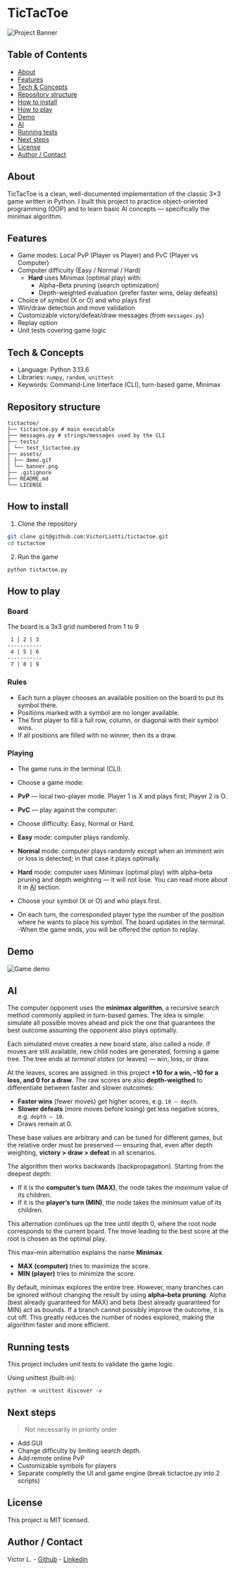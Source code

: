 # TicTacToe

![Project Banner](./assets/banner.png)


## Table of Contents

- [About](#about)
- [Features](#features)
- [Tech & Concepts](#tech--concepts)
- [Repository structure](#repository-structure)
- [How to install](#how-to-install)
- [How to play](#how-to-play)
- [Demo](#demo)
- [AI](#ai)
- [Running tests](#running-tests)
- [Next steps](#next-steps)
- [License](#license)
- [Author / Contact](#author--contact)


## About

TicTacToe is a clean, well-documented implementation of the classic 3×3 game written in Python.
I built this project to practice object-oriented programming (OOP) and to learn basic AI concepts — specifically the minimax algorithm.


## Features

- Game modes: Local PvP (Player vs Player) and PvC (Player vs Computer)
- Computer difficulty (Easy / Normal / Hard)
  - **Hard** uses Minimax (optimal play) with:
    - Alpha–Beta pruning (search optimization)
    - Depth-weighted evaluation (prefer faster wins, delay defeats)
- Choice of symbol (X or O) and who plays first
- Win/draw detection and move validation
- Customizable victory/defeat/draw messages (from `messages.py`)
- Replay option
- Unit tests covering game logic


## Tech & Concepts

- Language: Python 3.13.6
- Libraries: `numpy`, `random`, `unittest`
- Keywords: Command-Line Interface (CLI), turn-based game, Minimax


## Repository structure
```
tictactoe/
├── tictactoe.py # main executable
├── messages.py # strings/messages used by the CLI
├── tests/
│ └── test_tictactoe.py
├── assets/
│ ├── demo.gif
│ └── banner.png
├── .gitignore
├── README.md
└── LICENSE
```


## How to install

1. Clone the repository
```bash
git clone git@github.com:VictorLiotti/tictactoe.git
cd tictactoe
```

2. Run the game
```
python tictactoe.py
```


## How to play

### Board

The board is a 3x3 grid numbered from 1 to 9

```
 1 | 2 | 3
-----------
 4 | 5 | 6
-----------
 7 | 8 | 9
```


### Rules

- Each turn a player chooses an available position on the board to put its symbol there.
- Positions marked with a symbol are no longer available.
- The first player to fill a full row, column, or diagonal with their symbol wins.
- If all positions are filled with no winner, then its a draw.


### Playing

- The game runs in the terminal (CLI).
- Choose a game mode:
 - **PvP** — local two-player mode. Player 1 is X and plays first; Player 2 is O.
 - **PvC** — play against the computer:
  - Choose difficulty: Easy, Normal or Hard.
   - **Easy** mode: computer plays randomly.
   - **Normal** mode: computer plays randomly except when an imminent win or loss is detected; in that case it plays optimally.
   - **Hard** mode: computer uses Minimax (optimal play) with alpha–beta pruning and depth weighting — it will not lose. You can read more about it in [AI](#ai) section.
  - Choose your symbol (X or O) and who plays first.

- On each turn, the corresponded player type the number of the position where he wants to place his symbol. The board updates in the terminal.
-When the game ends, you will be offered the option to replay.


## Demo
![Game demo](./assets/demo.gif)


## AI

The computer opponent uses the **minimax algorithm**, a recursive search method commonly applied in turn-based games. The idea is simple: simulate all possible moves ahead and pick the one that guarantees the best outcome assuming the opponent also plays optimally.

Each simulated move creates a new board state, also called a *node*. If moves are still available, new child nodes are generated, forming a game tree. The tree ends at *terminal states* (or leaves) — win, loss, or draw.

At the leaves, scores are assigned: in this project **+10 for a win, –10 for a loss, and 0 for a draw**. The raw scores are also **depth-weigthed** to differentiate between faster and slower outcomes:
- **Faster wins** (fewer moves) get higher scores, e.g. `10 – depth`.
- **Slower defeats** (more moves before losing) get less negative scores, e.g. `depth – 10`.
- Draws remain at 0.

These base values are arbitrary and can be tuned for different games, but the relative order must be preserved — ensuring that, even after depth weighting, **victory > draw > defeat** in all scenarios.

The algorithm then works backwards (backpropagation). Starting from the deepest depth:
- If it is the **computer’s turn (MAX)**, the node takes the *maximum* value of its children.
- If it is the **player’s turn (MIN)**, the node takes the *minimum* value of its children.

This alternation continues up the tree until depth 0, where the root node corresponds to the current board. The move leading to the best score at the root is chosen as the optimal play.

This max–min alternation explains the name **Minimax**.  
- **MAX (computer)** tries to maximize the score.  
- **MIN (player)** tries to minimize the score.

By default, minimax explores the entire tree. However, many branches can be ignored without changing the result by using **alpha–beta pruning**. Alpha (best already guaranteed for MAX) and beta (best already guaranteed for MIN) act as bounds. If a branch cannot possibly improve the outcome, it is cut off. This greatly reduces the number of nodes explored, making the algorithm faster and more efficient.


## Running tests

This project includes unit tests to validate the game logic.

Using unittest (built-in):
```
python -m unittest discover -v
```

## Next steps

> Not necessarily in priority order

- Add GUI
- Change difficulty by limiting search depth.
- Add remote online PvP
- Customizable symbols for players
- Separate completly the UI and game engine (break tictactoe.py into 2 scripts)

## License

This project is MIT licensed.


## Author / Contact

Víctor L. - [Github](https://github.com/VictorLiotti) - [Linkedin](https://www.linkedin.com/in/victor-liotti)